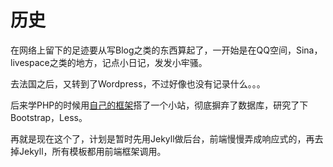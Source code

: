 # 历史

在网络上留下的足迹要从写Blog之类的东西算起了，一开始是在QQ空间，Sina，livespace之类的地方，记点小日记，发发小牢骚。

去法国之后，又转到了Wordpress，不过好像也没有记录什么。。。

后来学PHP的时候用[自己的框架](https://github.com/pbdm/Amber)搭了一个小站，彻底摒弃了数据库，研究了下Bootstrap，Less。

再就是现在这个了，计划是暂时先用Jekyll做后台，前端慢慢弄成响应式的，再去掉Jekyll，所有模板都用前端框架调用。

